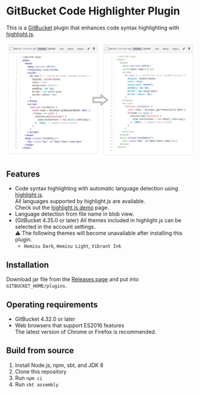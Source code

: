 # GitBucket Code Highlighter Plugin

This is a [GitBucket](https://gitbucket.github.io/) plugin that enhances code syntax highlighting with [highlight.js](https://highlightjs.org/).

![highlighting](screenshots/highlighting.png)


## Features

* Code syntax highlighting with automatic language detection using [highlight.js](https://highlightjs.org/).  
  All languages supported by highlight.js are available.  
  Check out the [highlight.js demo](https://highlightjs.org/static/demo/) page.
* Language detection from file name in blob view.
* (GitBucket 4.35.0 or later) All themes included in highlight.js can be selected in the account settings.  
  ⚠️ The following themes will become unavailable after installing this plugin.
  - `Hemisu Dark`, `Hemisu Light`, `Vibrant Ink`


## Installation

Download jar file from the [Releases page](https://github.com/kaz-on/gitbucket-code-highlighter-plugin/releases) and put into `GITBUCKET_HOME/plugins`.


## Operating requirements

* GitBucket 4.32.0 or later
* Web browsers that support ES2016 features  
  The latest version of Chrome or Firefox is recommended.


## Build from source

1. Install Node.js, npm, sbt, and JDK 8
2. Clone this repository
3. Run `npm ci`
4. Run `sbt assembly`
